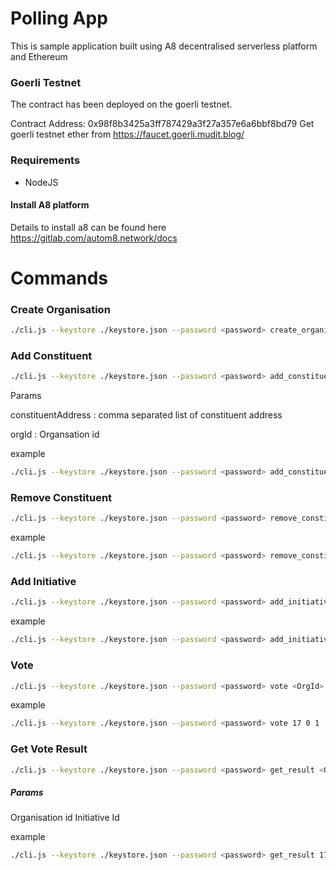 # Polling App

This is sample application built using A8 decentralised serverless platform and Ethereum

###  Goerli Testnet

The contract has been deployed on the goerli testnet.
  
Contract Address: 0x98f8b3425a3ff787429a3f27a357e6a6bbf8bd79
Get goerli testnet ether from https://faucet.goerli.mudit.blog/

### Requirements
* NodeJS
#### Install A8 platform

Details to install a8 can be found here https://gitlab.com/autom8.network/docs

# Commands

### Create Organisation

```sh
./cli.js --keystore ./keystore.json --password <password> create_organisation
```

### Add Constituent

```sh
./cli.js --keystore ./keystore.json --password <password> add_constituent  <orgId> <constituentAddress>
```

Params

constituentAddress : comma separated list of constituent address

orgId : Organsation id

example
```sh
./cli.js --keystore ./keystore.json --password <password> add_constituent 17 0x9ace976f2f06f2d2815a93f1866011007171fdb2,0xde0B295669a9FD93d5F28D9Ec85E40f4cb697BAe
```

### Remove Constituent

```sh
./cli.js --keystore ./keystore.json --password <password> remove_constituent <orgId> <constituentAddress>
```
example
```sh
./cli.js --keystore ./keystore.json --password <password> remove_constituent 17 0x9ace976f2f06f2d2815a93f1866011007171fdb2
```

### Add Initiative

```sh
./cli.js --keystore ./keystore.json --password <password> add_initiative <OrgId> <intiative> (in json format )
```

example
```sh
./cli.js --keystore ./keystore.json --password <password> add_initiative 41 '{"initiativeTitle":"one","ballotOptions":[1,2,3,4],"expiryTime":1556700062459,"allowAnyOne": true}'
```

### Vote

```sh
./cli.js --keystore ./keystore.json --password <password> vote <OrgId> <InitiativeId> <choice>
```

example
```sh
./cli.js --keystore ./keystore.json --password <password> vote 17 0 1
```

### Get Vote Result

```sh
./cli.js --keystore ./keystore.json --password <password> get_result <OrgId> <initiativeId>
```

##### Params
Organisation id
Initiative Id

example
```sh
./cli.js --keystore ./keystore.json --password <password> get_result 17 0
```
